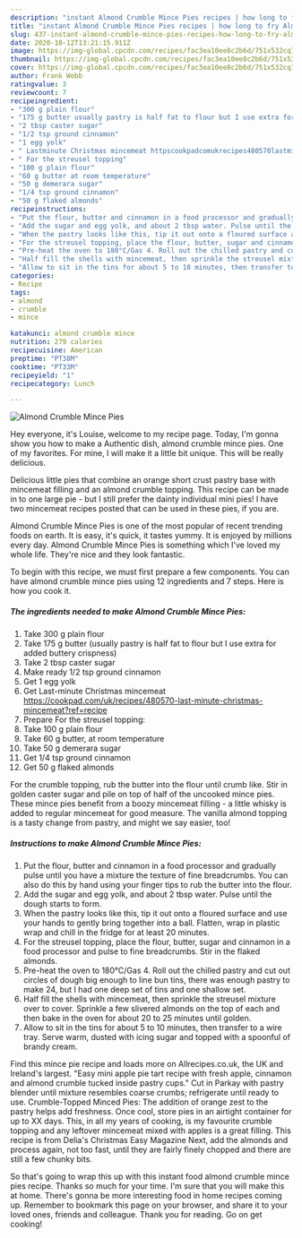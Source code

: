 ```yaml
---
description: "instant Almond Crumble Mince Pies recipes | how long to fry Almond Crumble Mince Pies"
title: "instant Almond Crumble Mince Pies recipes | how long to fry Almond Crumble Mince Pies"
slug: 437-instant-almond-crumble-mince-pies-recipes-how-long-to-fry-almond-crumble-mince-pies
date: 2020-10-12T13:21:15.911Z
image: https://img-global.cpcdn.com/recipes/fac3ea10ee8c2b6d/751x532cq70/almond-crumble-mince-pies-recipe-main-photo.jpg
thumbnail: https://img-global.cpcdn.com/recipes/fac3ea10ee8c2b6d/751x532cq70/almond-crumble-mince-pies-recipe-main-photo.jpg
cover: https://img-global.cpcdn.com/recipes/fac3ea10ee8c2b6d/751x532cq70/almond-crumble-mince-pies-recipe-main-photo.jpg
author: Frank Webb
ratingvalue: 3
reviewcount: 7
recipeingredient:
- "300 g plain flour"
- "175 g butter usually pastry is half fat to flour but I use extra for added buttery crispness"
- "2 tbsp caster sugar"
- "1/2 tsp ground cinnamon"
- "1 egg yolk"
- " Lastminute Christmas mincemeat httpscookpadcomukrecipes480570lastminutechristmasmincemeatrefrecipe"
- " For the streusel topping"
- "100 g plain flour"
- "60 g butter at room temperature"
- "50 g demerara sugar"
- "1/4 tsp ground cinnamon"
- "50 g flaked almonds"
recipeinstructions:
- "Put the flour, butter and cinnamon in a food processor and gradually pulse until you have a mixture the texture of fine breadcrumbs. You can also do this by hand using your finger tips to rub the butter into the flour."
- "Add the sugar and egg yolk, and about 2 tbsp water. Pulse until the dough starts to form."
- "When the pastry looks like this, tip it out onto a floured surface and use your hands to gently bring together into a ball. Flatten, wrap in plastic wrap and chill in the fridge for at least 20 minutes."
- "For the streusel topping, place the flour, butter, sugar and cinnamon in a food processor and pulse to fine breadcrumbs. Stir in the flaked almonds."
- "Pre-heat the oven to 180°C/Gas 4. Roll out the chilled pastry and cut out circles of dough big enough to line bun tins, there was enough pastry to make 24, but I had one deep set of tins and one shallow set."
- "Half fill the shells with mincemeat, then sprinkle the streusel mixture over to cover. Sprinkle a few slivered almonds on the top of each and then bake in the oven for about 20 to 25 minutes until golden."
- "Allow to sit in the tins for about 5 to 10 minutes, then transfer to a wire tray. Serve warm, dusted with icing sugar and topped with a spoonful of brandy cream."
categories:
- Recipe
tags:
- almond
- crumble
- mince

katakunci: almond crumble mince 
nutrition: 279 calories
recipecuisine: American
preptime: "PT38M"
cooktime: "PT33M"
recipeyield: "1"
recipecategory: Lunch

---
```



![Almond Crumble Mince Pies](https://img-global.cpcdn.com/recipes/fac3ea10ee8c2b6d/751x532cq70/almond-crumble-mince-pies-recipe-main-photo.jpg)

Hey everyone, it's Louise, welcome to my recipe page. Today, I'm gonna show you how to make a Authentic dish, almond crumble mince pies. One of my favorites. For mine, I will make it a little bit unique. This will be really delicious.

Delicious little pies that combine an orange short crust pastry base with mincemeat filling and an almond crumble topping. This recipe can be made in to one large pie - but I still prefer the dainty individual mini pies! I have two mincemeat recipes posted that can be used in these pies, if you are.

Almond Crumble Mince Pies is one of the most popular of recent trending foods on earth. It is easy, it's quick, it tastes yummy. It is enjoyed by millions every day. Almond Crumble Mince Pies is something which I've loved my whole life. They're nice and they look fantastic.


To begin with this recipe, we must first prepare a few components. You can have almond crumble mince pies using 12 ingredients and 7 steps. Here is how you cook it.

<!--inarticleads1-->

##### The ingredients needed to make Almond Crumble Mince Pies:

1. Take 300 g plain flour
1. Take 175 g butter (usually pastry is half fat to flour but I use extra for added buttery crispness)
1. Take 2 tbsp caster sugar
1. Make ready 1/2 tsp ground cinnamon
1. Get 1 egg yolk
1. Get  Last-minute Christmas mincemeat https://cookpad.com/uk/recipes/480570-last-minute-christmas-mincemeat?ref=recipe
1. Prepare  For the streusel topping:
1. Take 100 g plain flour
1. Take 60 g butter, at room temperature
1. Take 50 g demerara sugar
1. Get 1/4 tsp ground cinnamon
1. Get 50 g flaked almonds


For the crumble topping, rub the butter into the flour until crumb like. Stir in golden caster sugar and pile on top of half of the uncooked mince pies. These mince pies benefit from a boozy mincemeat filling - a little whisky is added to regular mincemeat for good measure. The vanilla almond topping is a tasty change from pastry, and might we say easier, too! 

<!--inarticleads2-->

##### Instructions to make Almond Crumble Mince Pies:

1. Put the flour, butter and cinnamon in a food processor and gradually pulse until you have a mixture the texture of fine breadcrumbs. You can also do this by hand using your finger tips to rub the butter into the flour.
1. Add the sugar and egg yolk, and about 2 tbsp water. Pulse until the dough starts to form.
1. When the pastry looks like this, tip it out onto a floured surface and use your hands to gently bring together into a ball. Flatten, wrap in plastic wrap and chill in the fridge for at least 20 minutes.
1. For the streusel topping, place the flour, butter, sugar and cinnamon in a food processor and pulse to fine breadcrumbs. Stir in the flaked almonds.
1. Pre-heat the oven to 180°C/Gas 4. Roll out the chilled pastry and cut out circles of dough big enough to line bun tins, there was enough pastry to make 24, but I had one deep set of tins and one shallow set.
1. Half fill the shells with mincemeat, then sprinkle the streusel mixture over to cover. Sprinkle a few slivered almonds on the top of each and then bake in the oven for about 20 to 25 minutes until golden.
1. Allow to sit in the tins for about 5 to 10 minutes, then transfer to a wire tray. Serve warm, dusted with icing sugar and topped with a spoonful of brandy cream.


Find this mince pie recipe and loads more on Allrecipes.co.uk, the UK and Ireland&#39;s largest. &#34;Easy mini apple pie tart recipe with fresh apple, cinnamon and almond crumble tucked inside pastry cups.&#34; Cut in Parkay with pastry blender until mixture resembles coarse crumbs; refrigerate until ready to use. Crumble-Topped Minced Pies: The addition of orange zest to the pastry helps add freshness. Once cool, store pies in an airtight container for up to XX days. This, in all my years of cooking, is my favourite crumble topping and any leftover mincemeat mixed with apples is a great filling. This recipe is from Delia&#39;s Christmas Easy Magazine Next, add the almonds and process again, not too fast, until they are fairly finely chopped and there are still a few chunky bits. 

So that's going to wrap this up with this instant food almond crumble mince pies recipe. Thanks so much for your time. I'm sure that you will make this at home. There's gonna be more interesting food in home recipes coming up. Remember to bookmark this page on your browser, and share it to your loved ones, friends and colleague. Thank you for reading. Go on get cooking!
